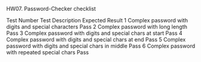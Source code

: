 HW07. Password-Checker checklist

Test Number	Test Description	Expected Result
1	Complex password with digits and special characters	Pass
2	Complex password with long length	Pass
3	Complex password with digits and special chars at start	Pass
4	Complex password with digits and special chars at end	Pass
5	Complex password with digits and special chars in middle	Pass
6	Complex password with repeated special chars	Pass

